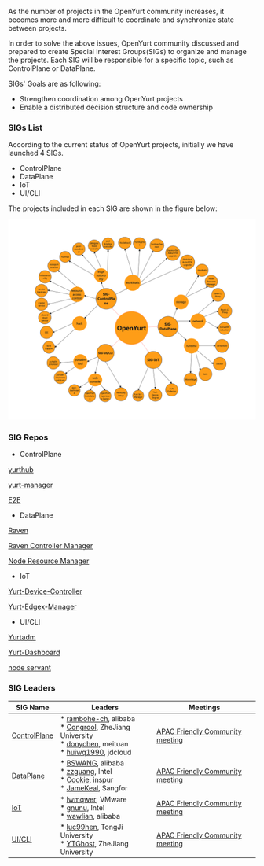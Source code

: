As the number of projects in the OpenYurt community increases, it becomes more and more difficult
to coordinate and synchronize state between projects.

In order to solve the above issues, OpenYurt community discussed and prepared to create Special Interest Groups(SIGs)
to organize and manage the projects. Each SIG will be responsible for a specific topic, such as ControlPlane or DataPlane.

SIGs' Goals are as following:
- Strengthen coordination among OpenYurt projects
- Enable a distributed decision structure and code ownership

### SIGs List

According to the current status of OpenYurt projects, initially we have launched 4 SIGs.
- ControlPlane
- DataPlane
- IoT
- UI/CLI

The projects included in each SIG are shown in the figure below:

![openyurt-sigs](docs/img/openyurt-sigs.png)

### SIG Repos

- ControlPlane

[yurthub](https://github.com/openyurtio/openyurt/tree/master/cmd/yurthub)

[yurt-manager](https://github.com/openyurtio/openyurt/tree/master/cmd/yurt-manager)

[E2E](https://github.com/openyurtio/openyurt/tree/master/test/e2e)

- DataPlane

[Raven](https://github.com/openyurtio/raven)

[Raven Controller Manager](https://github.com/openyurtio/openyurt/tree/master/pkg/controller/gateway)

[Node Resource Manager](https://github.com/openyurtio/node-resource-manager)

- IoT

[Yurt-Device-Controller](https://github.com/openyurtio/yurt-device-controller)

[Yurt-Edgex-Manager](https://github.com/openyurtio/yurt-edgex-manager)

- UI/CLI

[Yurtadm](https://github.com/openyurtio/openyurt/tree/master/cmd/yurtadm)

[Yurt-Dashboard](https://github.com/openyurtio/yurt-dashboard)

[node servant](https://github.com/openyurtio/openyurt/tree/master/cmd/yurt-node-servant)

### SIG Leaders

| SIG Name         | Leaders                                                                                                                                                                                                                                      | Meetings |
|------------------|----------------------------------------------------------------------------------------------------------------------------------------------------------------------------------------------------------------------------------------------| ----------- |
| [ControlPlane]() | * [rambohe-ch](https://github.com/rambohe-ch), alibaba<br>* [Congrool](https://github.com/Congrool), ZheJiang University <br>* [donychen](https://github.com/donychen1134), meituan <br>* [huiwq1990](https://github.com/huiwq1990), jdcloud | [APAC Friendly Community meeting](https://calendar.google.com/calendar/u/0?cid=c3VudDRtODc2Y2c3Ymk3anN0ZDdkbHViZzRAZ3JvdXAuY2FsZW5kYXIuZ29vZ2xlLmNvbQ) |
| [DataPlane]()    | * [BSWANG](https://github.com/BSWANG), alibaba<br>* [zzguang](https://github.com/zzguang), Intel<br>* [Cookie](https://github.com/luckymrwang), inspur<br>* [JameKeal](https://github.com/JameKeal), Sangfor                                 | [APAC Friendly Community meeting](https://calendar.google.com/calendar/u/0?cid=c3VudDRtODc2Y2c3Ymk3anN0ZDdkbHViZzRAZ3JvdXAuY2FsZW5kYXIuZ29vZ2xlLmNvbQ) |
| [IoT]()          | * [lwmqwer](https://github.com/lwmqwer), VMware<br>* [gnunu](https://github.com/gnunu), Intel<br>* [wawlian](https://github.com/wawlian), alibaba                                                                                            | [APAC Friendly Community meeting](https://calendar.google.com/calendar/u/0?cid=c3VudDRtODc2Y2c3Ymk3anN0ZDdkbHViZzRAZ3JvdXAuY2FsZW5kYXIuZ29vZ2xlLmNvbQ) |
| [UI/CLI]()       | * [luc99hen](https://github.com/luc99hen), TongJi University<br>* [YTGhost](https://github.com/YTGhost), ZheJiang University                                                                                                                 | [APAC Friendly Community meeting](https://calendar.google.com/calendar/u/0?cid=c3VudDRtODc2Y2c3Ymk3anN0ZDdkbHViZzRAZ3JvdXAuY2FsZW5kYXIuZ29vZ2xlLmNvbQ) |

